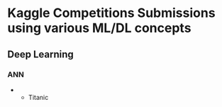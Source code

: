 # Kaggle Competitions Submissions using various ML/DL concepts
## Deep Learning
### ANN
- - Titanic
